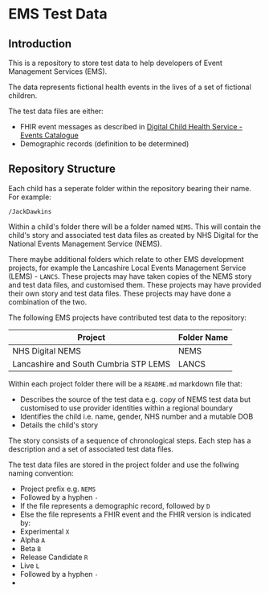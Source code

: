 # EMS Test Data
## Introduction
This is a repository to store test data to help developers of Event Management Services (EMS).

The data represents fictional health events in the lives of a set of fictional children.

The test data files are either:
* FHIR event messages as described in [Digital Child Health Service - Events Catalogue](https://nhsconnect.github.io/Digital-Child-Health/Generated/Chapter.1.About/index.html)
* Demographic records (definition to be determined)

## Repository Structure
Each child has a seperate folder within the repository bearing their name. For example:
```
/JackDawkins
```
Within a child's folder there will be a folder named `NEMS`. This will contain the child's story and associated test data files as created by NHS Digital for the National Events Management Service (NEMS).

There maybe additional folders which relate to other EMS development projects, for example the Lancashire Local Events Management Service (LEMS) - `LANCS`. These projects may have taken copies of the NEMS story and test data files, and customised them. These projects may have provided their own story and test data files. These projects may have done a combination of the two.

The following EMS projects have contributed test data to the repository:

| Project | Folder Name  |
|----------|-------|
| NHS Digital NEMS       | NEMS   |
| Lancashire and South Cumbria STP LEMS | LANCS  |

Within each project folder there will be a `README.md` markdown file that:
* Describes the source of the test data e.g. copy of NEMS test data but customised to use provider identities within a regional boundary
* Identifies the child i.e. name, gender, NHS number and a mutable DOB
* Details the child's story

The story consists of a sequence of chronological steps. Each step has a description and a set of associated test data files.

The test data files are stored in the project folder and use the follwing naming convention:
* Project prefix e.g. `NEMS`
* Followed by a hyphen `-`
* If the file represents a demographic record, followed by `D`
* Else the file represents a FHIR event and the FHIR version is indicated by:
*  Experimental `X`
*  Alpha `A`
*  Beta `B`
*  Release Candidate `R`
*  Live `L`
* Followed by a hyphen `-`
*
